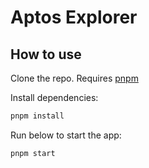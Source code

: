 # Aptos Explorer

## How to use

Clone the repo. Requires [pnpm](https://pnpm.io/installation)


Install dependencies:
```sh
pnpm install
```

Run below to start the app:

```sh
pnpm start
```
